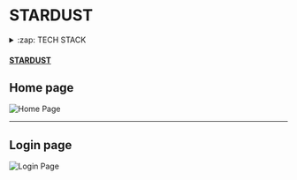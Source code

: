 # **STARDUST**

<details>
  <summary>:zap: TECH STACK</summary>
  <br/>
  <div style="display:flex;justify-content:space-around">
  <img titlt="Vuejs" src="https://vuejs.org/images/logo.png" width="50px" height="50px"  style="margin-right:5px;"/>
  <img  title="Firebase" src="https://firebase.google.com/images/brand-guidelines/logo-vertical.png" width="50px" height="50px" style="margin-right:5px;" />
  <img  title="Gsap" src="https://richcontentdesign.com/wp-content/uploads/2019/10/greensock@2x.png" height="50px"  style="margin-right:5px;"/>
  <img title="Bootstrap"  src="https://obscureproblemsandgotchas.com/wp-content/uploads/2018/06/bootstrap-stack-e1530246058846.png" height="50px"  style="margin-right:5px;"/> 
</div>
</details>

#### [STARDUST](https://angry-fermi-020fd7.netlify.com) 

## Home page
![Home Page](https://github.com/jhabarsingh/STAR-DUST/blob/master/static/star.png?raw=true)

---

## Login page
![Login Page](https://github.com/jhabarsingh/STAR-DUST/blob/master/static/Selectionshot_2021-01-15_16:46:37.png?raw=true)

